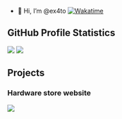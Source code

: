 - 👋 Hi, I’m @ex4to
[![Wakatime](https://wakatime.com/badge/user/210196ad-e1cb-4b4b-b4ae-3a0738bc65d1.svg)](https://wakatime.com/@210196ad-e1cb-4b4b-b4ae-3a0738bc65d1) 

## GitHub Profile Statistics


<img src="https://github-readme-stats.vercel.app/api?username=ex4to&show_icons=true&theme=merko" />
<img src="https://github-readme-stats.vercel.app/api/top-langs/?username=ex4to&layout=compact" />

## Projects

### Hardware store website
<a href="https://github.com/ex4to/novakt">
  <img src="https://github-readme-stats.vercel.app/api/pin/?username=ex4to&repo=novakt" />
</a>
